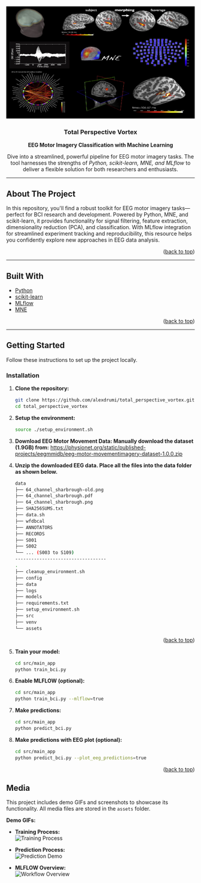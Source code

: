 <!-- Improved compatibility of back to top link: See: https://github.com/othneildrew/Best-README-Template/pull/73 -->
<a id="readme-top"></a>

<br />
<div align="center">
  <a href="https://github.com/your_username/total_perspective_vortex">
    <img src="assets/mne_eeg.jpg" alt="MNE EEG Logo" width="550" height="300">
  </a>

  <h3 align="center">Total Perspective Vortex</h3>
  <p align="center">
    <strong>EEG Motor Imagery Classification with Machine Learning</strong>
  </p>

  <p align="center">
    Dive into a streamlined, powerful pipeline for EEG motor imagery tasks. The tool harnesses the strengths of 
    <em>Python, scikit-learn, MNE, and MLflow</em> 
    to deliver a flexible solution for both researchers and enthusiasts.
  </p>

  
</div>

---

<!-- ABOUT THE PROJECT -->
## About The Project

In this repository, you'll find a robust toolkit for EEG motor imagery tasks—perfect for BCI research and development. Powered by Python, MNE, and scikit-learn, it provides functionality for signal filtering, feature extraction, dimensionality reduction (PCA), and classification. With MLflow integration for streamlined experiment tracking and reproducibility, this resource helps you confidently explore new approaches in EEG data analysis.

<p align="right">(<a href="#readme-top">back to top</a>)</p>

---

<!-- BUILT WITH -->
## Built With

- [Python](https://www.python.org/)
- [scikit-learn](https://scikit-learn.org/)
- [MLflow](https://mlflow.org/)
- [MNE](https://mne.tools/stable/index.html)


<p align="right">(<a href="#readme-top">back to top</a>)</p>

---

<!-- GETTING STARTED -->
## Getting Started

Follow these instructions to set up the project locally.

### Installation

1. **Clone the repository:**
   ```bash
   git clone https://github.com/alexdrumi/total_perspective_vortex.git
   cd total_perspective_vortex

2. **Setup the environment:**
   ```bash
   source ./setup_environment.sh

3. **Download EEG Motor Movement Data: Manually download the dataset (1.9GB) from:**
   https://physionet.org/static/published-projects/eegmmidb/eeg-motor-movementimagery-dataset-1.0.0.zip


4. **Unzip the downloaded EEG data. Place all the files into the data folder as shown below.**
   ```bash
   data
   ├── 64_channel_sharbrough-old.png
   ├── 64_channel_sharbrough.pdf
   ├── 64_channel_sharbrough.png
   ├── SHA256SUMS.txt
   ├── data.sh
   ├── wfdbcal
   ├── ANNOTATORS
   ├── RECORDS
   ├── S001
   ├── S002
   └── ... (S003 to S109)
   ----------------------------------
   .
   ├── cleanup_environment.sh
   ├── config
   ├── data
   ├── logs
   ├── models
   ├── requirements.txt
   ├── setup_environment.sh
   ├── src
   ├── venv
   └── assets  
<p align="right">(<a href="#readme-top">back to top</a>)</p>

<!-- USAGE -->
5. **Train your model:**
   ```bash
   cd src/main_app
   python train_bci.py

6. **Enable MLFLOW (optional):**
   ```bash
   cd src/main_app
   python train_bci.py --mlflow=true

7. **Make predictions:**
   ```bash
   cd src/main_app
   python predict_bci.py

8. **Make predictions with EEG plot (optional):**
   ```bash
   cd src/main_app
   python predict_bci.py --plot_eeg_predictions=true

<p align="right">(<a href="#readme-top">back to top</a>)</p>

## Media

This project includes demo GIFs and screenshots to showcase its functionality. All media files are stored in the `assets` folder.

**Demo GIFs:**

- **Training Process:**  
  ![Training Process](assets/training_1.gif)

- **Prediction Process:**  
  ![Prediction Demo](assets/predictions_with_eeg_plot.gif)

- **MLFLOW Overview:**  
  ![Workflow Overview](assets/mlflow_1.gif)




   

